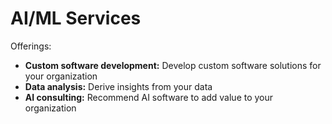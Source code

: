 # AI/ML Services

Offerings:
- **Custom software development:** Develop custom software solutions for your organization
- **Data analysis:** Derive insights from your data
- **AI consulting:** Recommend AI software to add value to your organization
